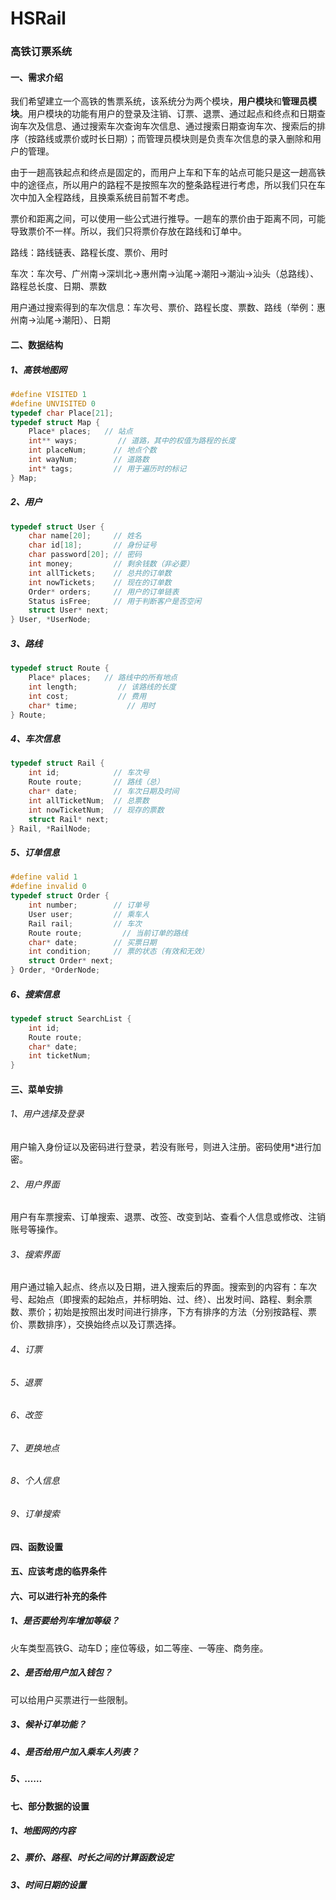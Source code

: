 # HSRail
### 高铁订票系统

#### 一、需求介绍

我们希望建立一个高铁的售票系统，该系统分为两个模块，**用户模块**和**管理员模块**。用户模块的功能有用户的登录及注销、订票、退票、通过起点和终点和日期查询车次及信息、通过搜索车次查询车次信息、通过搜索日期查询车次、搜索后的排序（按路线或票价或时长日期）；而管理员模块则是负责车次信息的录入删除和用户的管理。

由于一趟高铁起点和终点是固定的，而用户上车和下车的站点可能只是这一趟高铁中的途径点，所以用户的路程不是按照车次的整条路程进行考虑，所以我们只在车次中加入全程路线，且换乘系统目前暂不考虑。

票价和距离之间，可以使用一些公式进行推导。一趟车的票价由于距离不同，可能导致票价不一样。所以，我们只将票价存放在路线和订单中。

路线：路线链表、路程长度、票价、用时

车次：车次号、广州南->深圳北->惠州南->汕尾->潮阳->潮汕->汕头（总路线）、路程总长度、日期、票数

用户通过搜索得到的车次信息：车次号、票价、路程长度、票数、路线（举例：惠州南->汕尾->潮阳）、日期

#### 二、数据结构

##### 1、高铁地图网

``` c
#define VISITED 1
#define UNVISITED 0
typedef char Place[21];
typedef struct Map {
    Place* places;   // 站点
    int** ways;         // 道路，其中的权值为路程的长度
    int placeNum;      // 地点个数
    int wayNum;        // 道路数
    int* tags;         // 用于遍历时的标记
} Map;
```

##### 2、用户

``` c
typedef struct User {
    char name[20];     // 姓名
    char id[18];       // 身份证号
    char password[20]; // 密码
    int money;         // 剩余钱数（非必要）
    int allTickets;    // 总共的订单数
    int nowTickets;    // 现在的订单数
    Order* orders;     // 用户的订单链表
    Status isFree;     // 用于判断客户是否空闲
    struct User* next;
} User, *UserNode;
```

##### 3、路线

``` c
typedef struct Route {
    Place* places;   // 路线中的所有地点
    int length;         // 该路线的长度
    int cost;           // 费用
    char* time;           // 用时
} Route;
```

##### 4、车次信息

``` c
typedef struct Rail {
    int id;            // 车次号
    Route route;       // 路线（总）
    char* date;        // 车次日期及时间
    int allTicketNum;  // 总票数
    int nowTicketNum;  // 现存的票数
    struct Rail* next;
} Rail, *RailNode;
```

##### 5、订单信息

``` c
#define valid 1
#define invalid 0
typedef struct Order {
    int number;        // 订单号
    User user;         // 乘车人
    Rail rail;         // 车次
    Route route;         // 当前订单的路线
    char* date;        // 买票日期
    int condition;     // 票的状态（有效和无效）
    struct Order* next;
} Order, *OrderNode;
```

##### 6、搜索信息

```c
typedef struct SearchList {
    int id;
    Route route;
    char* date;
    int ticketNum;
}
```

#### 三、菜单安排

###### 1、用户选择及登录

用户输入身份证以及密码进行登录，若没有账号，则进入注册。密码使用*进行加密。

###### 2、用户界面

用户有车票搜索、订单搜索、退票、改签、改变到站、查看个人信息或修改、注销账号等操作。

###### 3、搜索界面

用户通过输入起点、终点以及日期，进入搜索后的界面。搜索到的内容有：车次号、起始点（即搜索的起始点，并标明始、过、终）、出发时间、路程、剩余票数、票价；初始是按照出发时间进行排序，下方有排序的方法（分别按路程、票价、票数排序），交换始终点以及订票选择。

###### 4、订票

###### 5、退票

###### 6、改签

###### 7、更换地点

###### 8、个人信息

###### 9、订单搜索

#### 四、函数设置

#### 五、应该考虑的临界条件

#### 六、可以进行补充的条件

##### 1、是否要给列车增加等级？

火车类型高铁G、动车D；座位等级，如二等座、一等座、商务座。

##### 2、是否给用户加入钱包？

可以给用户买票进行一些限制。

##### 3、候补订单功能？

##### 4、是否给用户加入乘车人列表？

##### 5、……

#### 七、部分数据的设置

##### 1、地图网的内容

##### 2、票价、路程、时长之间的计算函数设定

##### 3、时间日期的设置


